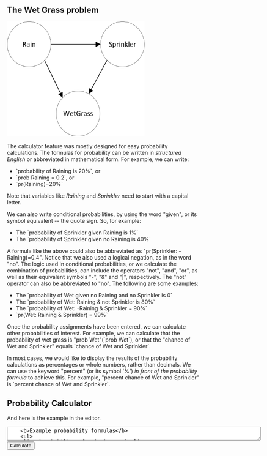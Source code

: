 ## The Wet Grass problem

<img src="../../img/Wetgrass.png" alt="Wet Grass network" width=360 height=300></img>

The calculator feature was mostly designed for easy probability calculations.  The formulas for probability can be written in _structured English_ or abbreviated in mathematical form.  For example, we can write:

* \`probability of Raining is 20%\`, or
* \`prob Raining = 0.2\`, or 
* \`pr(Raining)=20%\`  

Note that variables like _Raining_ and _Sprinkler_ need to start with a capital letter.

We can also write conditional probabilities, by using the word "given", or its symbol equivalent -- the quote sign. So, for example:

* The \`probability of Sprinkler given Raining is 1%\`
* The \`probability of Sprinkler given no Raining is 40%\`

A formula like the above could also be abbreviated as "pr(Sprinkler: -Raining)=0.4".  Notice that we also used a logical negation, as in the word "no".  The logic used in conditional probabilities, or we calculate the combination of probabilities, can include the operators "not", "and", "or", as well as their equivalent symbols "-", "&" and "|", respectively.  The "not" operator can also be abbreviated to "no".  The following are some examples:

* The \`probability of Wet given no Raining and no Sprinkler is 0\`
* The \`probability of Wet: Raining & not Sprinkler is 80%\`
* The \`probability of Wet: -Raining & Sprinkler = 90%\`
* \`pr(Wet: Raining & Sprinkler) = 99%\`

Once the probability assignments have been entered, we can calculate other probabilities of interest. For example, we can calculate that the probability of wet grass is "prob Wet"(\`prob Wet\`), or that the "chance of Wet and Sprinkler" equals \`chance of Wet and Sprinkler\`.

In most cases, we would like to display the results of the probability calculations as percentages or whole numbers, rather than decimals.  We can use the keyword "percent" (or its symbol '%') _in front of the probability formula_ to achieve this. For example, "percent chance of Wet and Sprinkler" is \`percent chance of Wet and Sprinkler\`.

## Probability Calculator
And here is the example in the editor.
<form id="form1">
  <textarea id="editor1" name="editor1" cols=80>
    <b>Example probability formulas</b>
    <ul>
    <li> \`probability of Rain is 20%\`</li>
    <li> \`probability of SprinklerOn given Rain is 1%\`</li>
    <li> \`probability of SprinklerOn given no Rain is 40%\`</li>
    <li> \`probability of WetGrass given no Rain and no SprinklerOn is 0%\`</li>
    <li> \`probability of WetGrass given Rain and not SprinklerOn is 80%\`</li>
    <li> \`probability of WetGrass given not Rain and SprinklerOn is 90%\`</li>
    <li> \`probability of WetGrass given Rain and SprinklerOn is 99%\`</li>
    </ul>
    <p>Based on the above probability statements, we can calculate the probability of WetGrass as \`%prob WetGrass\`
    </p>
  </textarea>
  <input id="CalcButton" type="button" value="Calculate" />
  <script>activate_ckeditor("editor1","CalcButton");</script>
</form>
